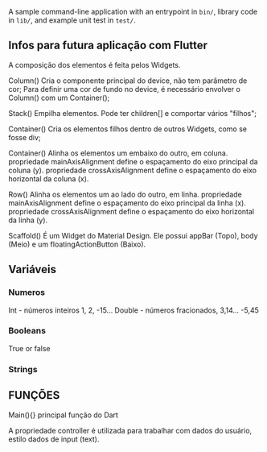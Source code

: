 A sample command-line application with an entrypoint in `bin/`, library code
in `lib/`, and example unit test in `test/`.

## Infos para futura aplicação com Flutter

A composição dos elementos é feita pelos Widgets.

Column() Cria o componente principal do device, não tem parâmetro de cor;
Para definir uma cor de fundo no device, é necessário envolver o Column() com um Container();

Stack() Empilha elementos. Pode ter children[] e comportar vários "filhos";

Container() Cria os elementos filhos dentro de outros Widgets, como se fosse div;

Container() Alinha os elementos um embaixo do outro, em coluna.
	propriedade mainAxisAlignment define o espaçamento do eixo principal da coluna (y).
	propriedade crossAxisAlignment define o espaçamento do eixo horizontal da coluna (x).

Row() Alinha os elementos um ao lado do outro, em linha.
	propriedade mainAxisAlignment define o espaçamento do eixo principal da linha (x).
	propriedade crossAxisAlignment define o espaçamento do eixo horizontal da linha (y).

Scaffold() É um Widget do Material Design. 
	Ele possui appBar (Topo), body (Meio) e um floatingActionButton (Baixo).

## Variáveis

### Numeros
Int - números inteiros 1, 2, -15...
Double - números fracionados, 3,14... -5,45

### Booleans
True or false

### Strings

## FUNÇÕES

Main(){} principal função do Dart

A propriedade controller é utilizada para trabalhar com dados do usuário, estilo dados de input (text).
